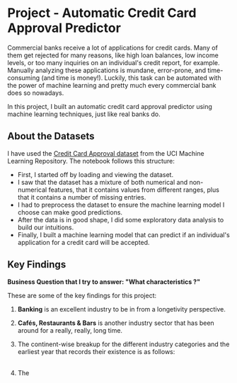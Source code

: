 # Project - Automatic Credit Card Approval Predictor

Commercial banks receive a lot of applications for credit cards. Many of them get rejected for many reasons, like high loan balances, low income levels, or too many inquiries on an individual's credit report, for example. Manually analyzing these applications is mundane, error-prone, and time-consuming (and time is money!). Luckily, this task can be automated with the power of machine learning and pretty much every commercial bank does so nowadays.

In this project, I built an automatic credit card approval predictor using machine learning techniques, just like real banks do.

## About the Datasets
I have used the [Credit Card Approval dataset](http://archive.ics.uci.edu/ml/datasets/credit+approval) from the UCI Machine Learning Repository. The notebook follows this structure:

* First, I started off by loading and viewing the dataset.
* I saw that the dataset has a mixture of both numerical and non-numerical features, that it contains values from different ranges, plus that it contains a number of missing entries.
* I had to preprocess the dataset to ensure the machine learning model I choose can make good predictions.
* After the data is in good shape, I did some exploratory data analysis to build our intuitions.
* Finally, I built a machine learning model that can predict if an individual's application for a credit card will be accepted.

## Key Findings

**Business Question that I try to answer: "What characteristics ?"**

These are some of the key findings for this project:
1. **Banking** is an excellent industry to be in from a longetivity perspective.

2. **Cafés, Restaurants & Bars** is another industry sector that has been around for a really, really, long time.

3. The continent-wise breakup for the different industry categories and the earliest year that records their existence is as follows:
<br> </br>

4. The



